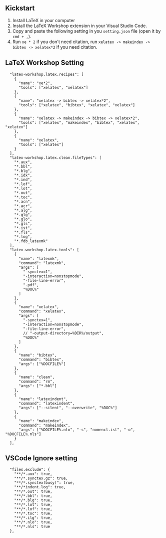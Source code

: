 ## Kickstart
1. Install LaTeX in your computer
2. Install the LaTeX Workshop extension in your Visual Studio Code.
3. Copy and paste the following setting in you `setting.json` file (open it by `cmd + ,`).
4. Run `xe * 2` if you don't need citation, run `xelatex -> makeindex -> bibtex -> xelatex*2` if you need citation.

## LaTeX Workshop Setting
```
  "latex-workshop.latex.recipes": [
    {
      "name": "xe*2",
      "tools": ["xelatex", "xelatex"]
    },
    {
      "name": "xelatex -> bibtex -> xelatex*2",
      "tools": ["xelatex", "bibtex", "xelatex", "xelatex"]
    },
    {
      "name": "xelatex -> makeindex -> bibtex -> xelatex*2",
      "tools": ["xelatex", "makeindex", "bibtex", "xelatex", "xelatex"]
    },
    {
      "name": "xelatex",
      "tools": ["xelatex"]
    }
  ],
  "latex-workshop.latex.clean.fileTypes": [
    "*.aux",
    "*.bbl",
    "*.blg",
    "*.idx",
    "*.ind",
    "*.lof",
    "*.lot",
    "*.out",
    "*.toc",
    "*.acn",
    "*.acr",
    "*.alg",
    "*.glg",
    "*.glo",
    "*.gls",
    "*.ist",
    "*.fls",
    "*.log",
    "*.fdb_latexmk"
  ],
  "latex-workshop.latex.tools": [
    {
      "name": "latexmk",
      "command": "latexmk",
      "args": [
        "-synctex=1",
        "-interaction=nonstopmode",
        "-file-line-error",
        "-pdf",
        "%DOC%"
      ]
    },
    {
      "name": "xelatex",
      "command": "xelatex",
      "args": [
        "-synctex=1",
        "-interaction=nonstopmode",
        "-file-line-error",
        // "-output-directory=%DIR%/output",
        "%DOC%"
      ]
    },
    {
      "name": "bibtex",
      "command": "bibtex",
      "args": ["%DOCFILE%"]
    },
    {
      "name": "clean",
      "command": "rm",
      "args": ["*.bbl"]
    },
    {
      "name": "latexindent",
      "command": "latexindent",
      "args": ["--silent", "--overwrite", "%DOC%"]
    },
    {
      "name": "makeindex",
      "command": "makeindex",
      "args": ["%DOCFILE%.nlo", "-s", "nomencl.ist", "-o", "%DOCFILE%.nls"]
    }
  ],
```

## VSCode Ignore setting
```
  "files.exclude": {
    "**/*.aux": true,
    "**/*.synctex.gz": true,
    "**/*.synctex(busy)": true,
    "**/*indent.log": true,
    "**/*.out": true,
    "**/*.bbl": true,
    "**/*.blg": true,
    "**/*.lot": true,
    "**/*.lof": true,
    "**/*.toc": true,
    "**/*.ilg": true,
    "**/*.nlo": true,
    "**/*.nls": true
  },
```
